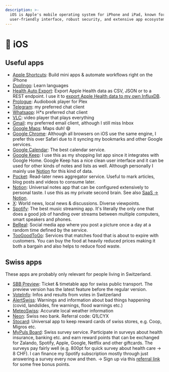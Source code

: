 ```yaml
---
description: >-
  iOS is Apple's mobile operating system for iPhone and iPad, known for its
  user-friendly interface, robust security, and extensive app ecosystem.
---
```


# 📱 iOS

## Useful apps

* [Apple Shortcuts](https://apps.apple.com/us/app/shortcuts/id915249334): Build mini apps & automate workflows right on the iPhone
* [Duolingo](https://apps.apple.com/us/app/duolingo-language-lessons/id570060128): Learn languages
* [Health Auto Export](https://www.healthexportapp.com): Export Apple Health data as CSV, JSON or to a REST endpoint. I use it to [export Apple Health data to my own InfluxDB](https://sixtymeters.com/automations/exporting-apple-health-data-to-home-assistant/).
* [Prologue](https://apps.apple.com/us/app/prologue/id1459223267): Audiobook player for Plex
* [Telegram](https://apps.apple.com/ch/app/telegram-messenger/id686449807): my preferred chat client
* [Whatsapp](https://apps.apple.com/us/app/whatsapp-messenger/id310633997?fbclid=IwAR30kILqJposAMfPq2JiGQ00o5NwVDc3jvu86wtcmAwzPNCTJXLZaooUpVk): H\*s preferred chat client
* [VLC](https://apps.apple.com/us/app/vlc-for-mobile/id650377962): video player that plays everything
* [Gmail](https://apps.apple.com/us/app/gmail-email-by-google/id422689480): my preferred email client, although I still miss Inbox
* [Google Maps](https://apps.apple.com/us/app/google-maps/id585027354): Maps duh! 😄
* [Google Chrome](https://apps.apple.com/us/app/google-chrome/id535886823): Although all browsers on iOS use the same engine, I prefer this over Safari due to it syncing my bookmarks and other Google services.
* [Google Calendar](https://apps.apple.com/uy/app/google-calendar-get-organised/id909319292): The best calendar service.
* [Google Keep](https://apps.apple.com/us/app/google-keep-notes-and-lists/id1029207872): I use this as my shopping list app since it integrates with Google Home. Google Keep has a nice clean user interface and it can be used for other kinds of notes and lists as well. Although personally I mainly use [Notion](../saas/notion.md) for this kind of data.
* [Pocket](https://getpocket.com/): Read-later news aggregator service. Useful to mark articles, blog posts and videos to consume later.
* [Notion](https://apps.apple.com/us/app/notion-notes-docs-tasks/id1232780281): Universal notes app that can be configured extensively to personal taste. I use this as my private second brain. See also [SaaS -> Notion](../saas/notion.md).
* [X](https://apps.apple.com/us/app/x/id333903271): World news, local news & discussions. Diverse viewpoints.
* [Spotify](https://apps.apple.com/us/app/spotify-music-and-podcasts/id324684580): The best music streaming app. It's literally the only one that does a good job of handing over streams between multiple computers, smart speakers and phones.
* [BeReal](https://apps.apple.com/us/app/bereal-your-friends-for-real/id1459645446): Social media app where you post a picture once a day at a random time defined by the service.
* [TooGoodToGo](https://apps.apple.com/ch/app/too-good-to-go/id1060683933): Services that matches food that is about to expire with customers. You can buy the food at heavily reduced prices making it both a bargain and also helps to reduce food waste.

## Swiss apps

These apps are probably only relevant for people living in Switzerland.

* [SBB Preview](https://apps.apple.com/ch/app/sbb-mobile-preview/id1074833098): Ticket & timetable app for swiss public transport. The preview version has the latest feature before the regular version.
* [VoteInfo](https://apps.apple.com/ch/app/voteinfo/id1434819062#?platform=iphone): Infos and results from votes in Switzerland
* [AlertSwiss](https://apps.apple.com/ch/app/alertswiss/id957339177): Warnings and information about bad things happening (covid, landslides, fire warnings, flood warnings etc.)
* [MeteoSwiss](https://apps.apple.com/ch/app/meteoswiss/id589772015?l=en#?platform=iphone): Accurate local weather information
* [Neon](https://itunes.apple.com/ch/app/neon-your-mobile-account/id1387883068?l=en\&mt=8): Swiss neo bank. Referral code: Q1LCYX
* [Stocard](https://apps.apple.com/us/app/stocard-rewards-cards-wallet/id444578884): Universal app to keep reward cards of swiss stores, e.g. Coop, Migros etc.
* [MyPuls Board](https://apps.apple.com/ch/app/mypuls-board/id1464159139?l=en): Swiss survey service. Participate in surveys about health insurance, banking etc. and earn reward points that can be exchanged for Zalando, Spotify, Apple, Google, Netflix and other giftcards. The surveys pay fairly well (e.g. 800pt for quick survey about health care -> 8 CHF). I can finance my Spotify subscription mostly through just answering a survey every now and then. -> Sign up via this [referral link](https://mypuls.ampuls.ch/de/getmembers/08d1cf1c-1a3e-469d-a41b-d3fcee0d84f1) for some free bonus points.
